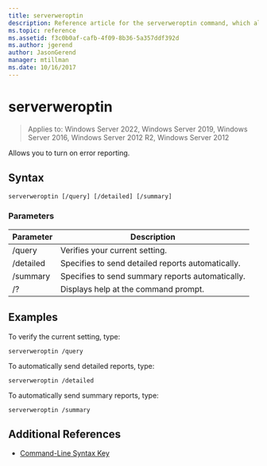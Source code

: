 ```yaml
---
title: serverweroptin
description: Reference article for the serverweroptin command, which allows you to turn on error reporting.
ms.topic: reference
ms.assetid: f3c0b0af-cafb-4f09-8b36-5a357ddf392d
ms.author: jgerend
author: JasonGerend
manager: mtillman
ms.date: 10/16/2017
---
```


# serverweroptin

>Applies to: Windows Server 2022, Windows Server 2019, Windows Server 2016, Windows Server 2012 R2, Windows Server 2012

Allows you to turn on error reporting.

## Syntax

```
serverweroptin [/query] [/detailed] [/summary]
```

### Parameters

| Parameter | Description |
|--|--|
| /query | Verifies your current setting. |
| /detailed | Specifies to send detailed reports automatically. |
| /summary | Specifies to send summary reports automatically. |
| /? | Displays help at the command prompt. |

## Examples

To verify the current setting, type:

```
serverweroptin /query
```

To automatically send detailed reports, type:

```
serverweroptin /detailed
```

To automatically send summary reports, type:

```
serverweroptin /summary
```

## Additional References

- [Command-Line Syntax Key](command-line-syntax-key.md)
